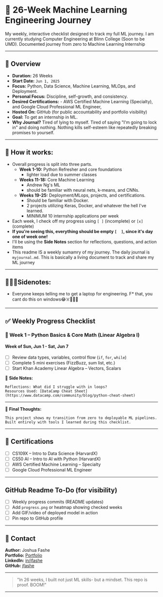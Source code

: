 # 📘 26-Week Machine Learning Engineering Journey

My weekly, interactive checklist designed to track my full ML journey. I am currently studying Computer Engineering at Blinn College (Soon to be UMD).
Documented journey from zero to Machine Learning Internship

---

## 🔰 Overview
- **Duration:** 26 Weeks
- **Start Date:** `Jun 1, 2025`
- **Focus:** Python, Data Science, Machine Learning, MLOps, and Deployment.
- **Personal Focus:** Discipline, self-growth, and consistency.
- **Desired Certifications:** - AWS Certified Machine Learning (Specialty), and Google Cloud Professional ML Engineer, 
- **Hosted On:** GitHub (for public accountability and portfolio visibility)
- **Goal:** To get an internship in ML.
- **Why Journal?** Tired of lying to myself. Tired of saying "I'm going to lock in" and doing nothing. Nothing kills self-esteem like repeatedly breaking promises to yourself.

---

## 🧭 How it works:
- Overall progress is split into three parts.
    - **Week 1-10:** Python Refresher and core foundations
        - lighter load due to summer classes
    - **Weeks 11-18:** Core Machine Learning
        - Andrew Ng's ML
        - should be familiar with neural nets, k-means, and CNNs.
    - **Weeks 19-25:** Deployment/MLops, projects, and certifications.
        - Should be familiar with Docker.
        - 2 projects utilizing Keras, Docker, and whatever the hell I've learned.
        - MINIMUM 10 internship applications per week
- Each week, I check off my progress using `[ ]` (incomplete) or `[x]` (complete)
- **If you're seeing this, everything should be empty `[  ]`, since it's day one of week one!**
- I'll be using the **Side Notes** section for reflections, questions, and action items
- This readme IS a weekly sumamry of my journey. The daily journal is `myjournal.md`. This is basically a living document to track and share my ML journey

---

## 👨🏾‍💻Sidenotes:
- Everyone keeps telling me to get a laptop for engineering. F* that, you cant do this on windows😂☠️🙈🎶😏

---

## ✅ Weekly Progress Checklist

### 📅 Week 1 – Python Basics & Core Math (Linear Algebra I)
#### Week of Sun, Jun 1 - Sat, Jun 7
- [ ] Review data types, variables, control flow (`if`, `for`, `while`)
- [ ] Complete 5 mini exercises (FizzBuzz, sum list, etc.)
- [ ] Start Khan Academy Linear Algebra – Vectors, Scalars

📝 **Side Notes:**
```
Reflections: What did I struggle with in loops?
Resources Used: [DataCamp Cheat Sheet](https://www.datacamp.com/community/blog/python-cheat-sheet)
```

---

📝 **Final Thoughts:**
```
This project shows my transition from zero to deployable ML pipelines. Built entirely with tools I learned during this checklist.
```

---

## 📜 Certifications
- [ ] CS109X – Intro to Data Science (HarvardX)
- [ ] CS50 AI – Intro to AI with Python (HarvardX)
- [ ] AWS Certified Machine Learning – Specialty
- [ ] Google Cloud Professional ML Engineer

---

## GitHub Readme To-Do (for visibility)
- [ ] Weekly progress commits (README updates)
- [ ] Add `progress.png` or heatmap showing checked weeks
- [ ] Add GIF/video of deployed model in action
- [ ] Pin repo to GitHub profile

---

## 💬 Contact
**Author:** Joshua Fashe  
**Portfolio:** [Portfolio](https://joshuapersonalprofile.netlify.app/)  
**LinkedIn:** [in/jfashe](https://www.linkedin.com/in/jfashe)  
**GitHub:** [jfashe](https://github.com/jfashe)

---

> "In 26 weeks, I built not just ML skills- but a mindset. This repo is proof. BOOM!"

---

